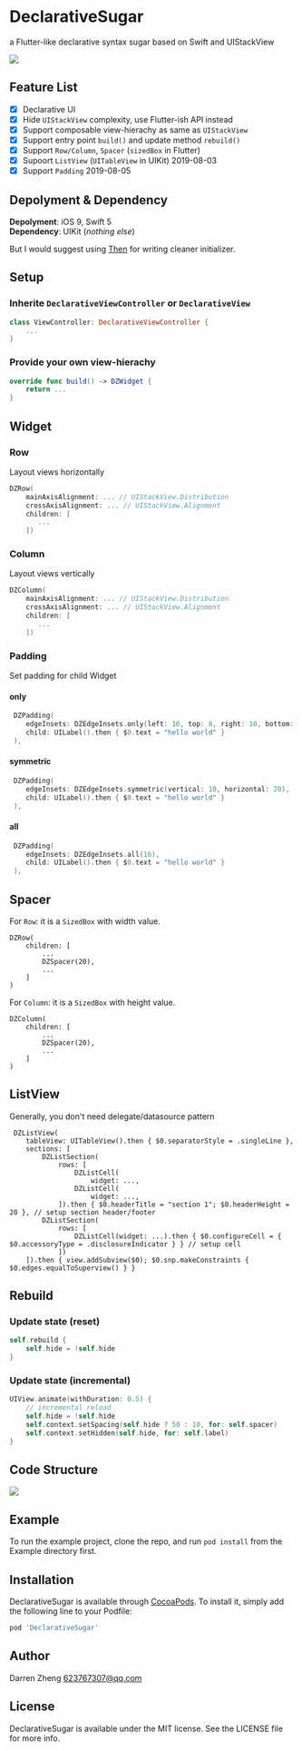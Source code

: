 # DeclarativeSugar

a Flutter-like declarative syntax sugar based on Swift and UIStackView

![](2019-08-05-13-56-56.png)

## Feature List

- [x] Declarative UI
- [x] Hide `UIStackView` complexity, use Flutter-ish API instead
- [x] Support composable view-hierachy as same as `UIStackView`
- [x] Support entry point `build()` and update method `rebuild()`   
- [x] Support `Row/Column`, `Spacer` (`sizedBox` in Flutter)
- [x] Supoort `ListView` (`UITableView` in UIKit) 2019-08-03
- [x] Support `Padding` 2019-08-05

## Depolyment & Dependency

**Depolyment**: iOS 9, Swift 5  
**Dependency**: UIKit (*nothing else*)

But I would suggest using [Then](https://github.com/devxoul/Then) for writing cleaner initializer.

## Setup

### Inherite `DeclarativeViewController` or `DeclarativeView`

``` swift
class ViewController: DeclarativeViewController {
    ...
}
```

### Provide your own view-hierachy

``` swift
override func build() -> DZWidget {
    return ...
}
```

## Widget

### Row

Layout views horizontally

``` swift
DZRow(
    mainAxisAlignment: ... // UIStackView.Distribution
    crossAxisAlignment: ... // UIStackView.Alignment
    children: [
       ...
    ])
```

### Column

Layout views vertically

``` swift
DZColumn(
    mainAxisAlignment: ... // UIStackView.Distribution
    crossAxisAlignment: ... // UIStackView.Alignment
    children: [
       ...
    ])
```

### Padding

Set padding for child Widget

#### only

``` swift
 DZPadding(
    edgeInsets: DZEdgeInsets.only(left: 10, top: 8, right: 10, bottom: 8),
    child: UILabel().then { $0.text = "hello world" }
 ),
```

#### symmetric

``` swift
 DZPadding(
    edgeInsets: DZEdgeInsets.symmetric(vertical: 10, horizontal: 20),
    child: UILabel().then { $0.text = "hello world" }
 ),
```

#### all

``` swift
 DZPadding(
    edgeInsets: DZEdgeInsets.all(16),
    child: UILabel().then { $0.text = "hello world" }
 ),
```

## Spacer

For `Row`: it is a `SizedBox` with width value.

```
DZRow(
    children: [
        ...
        DZSpacer(20), 
        ...
    ]
)
```

For `Column`: it is a `SizedBox` with height value.

```
DZColumn(
    children: [
        ...
        DZSpacer(20), 
        ...
    ]
)
```

## ListView

Generally, you don't need delegate/datasource pattern

```
 DZListView(
    tableView: UITableView().then { $0.separatorStyle = .singleLine },
    sections: [
        DZListSection(
            rows: [
                DZListCell(
                    widget: ...,
                DZListCell(
                    widget: ...,
            ]).then { $0.headerTitle = "section 1"; $0.headerHeight = 20 }, // setup section header/footer
        DZListSection(
            rows: [
                DZListCell(widget: ...).then { $0.configureCell = { $0.accessoryType = .disclosureIndicator } } // setup cell
            ])
    ]).then { view.addSubview($0); $0.snp.makeConstraints { $0.edges.equalToSuperview() } }
```


## Rebuild

### Update state (reset)

``` swift
self.rebuild {
    self.hide = !self.hide
}
```

### Update state (incremental)

``` swift
UIView.animate(withDuration: 0.5) {
    // incremental reload
    self.hide = !self.hide
    self.context.setSpacing(self.hide ? 50 : 10, for: self.spacer)
    self.context.setHidden(self.hide, for: self.label)
}
```

## Code Structure

![](2019-08-05-14-56-05.png)

## Example

To run the example project, clone the repo, and run `pod install` from the Example directory first.

## Installation

DeclarativeSugar is available through [CocoaPods](https://cocoapods.org). To install
it, simply add the following line to your Podfile:

```ruby
pod 'DeclarativeSugar'
```

## Author

Darren Zheng 623767307@qq.com

## License

DeclarativeSugar is available under the MIT license. See the LICENSE file for more info.
